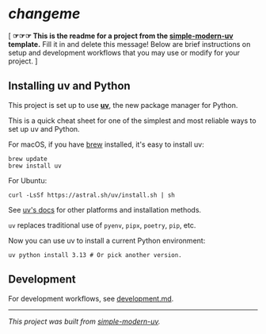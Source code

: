 # _changeme_

\[ **☞☞☞ This is the readme for a project from the
[simple-modern-uv](https://github.com/jlevy/simple-modern-uv) template.** Fill it in and
delete this message!
Below are brief instructions on setup and development workflows that you may use or
modify for your project.
\]

## Installing uv and Python

This project is set up to use [**uv**](https://docs.astral.sh/uv/), the new package
manager for Python.

This is a quick cheat sheet for one of the simplest and most reliable ways to set up uv
and Python.

For macOS, if you have [brew](https://brew.sh/) installed, it's easy to install uv:

```shell
brew update
brew install uv
```

For Ubuntu:

```shell
curl -LsSf https://astral.sh/uv/install.sh | sh
```

See [uv's docs](https://docs.astral.sh/uv/getting-started/installation/) for other
platforms and installation methods.

`uv` replaces traditional use of `pyenv`, `pipx`, `poetry`, `pip`, etc.

Now you can use uv to install a current Python environment:

```shell
uv python install 3.13 # Or pick another version.
```

## Development

For development workflows, see [development.md](development.md).

* * *

*This project was built from
[simple-modern-uv](https://github.com/jlevy/simple-modern-uv).*
